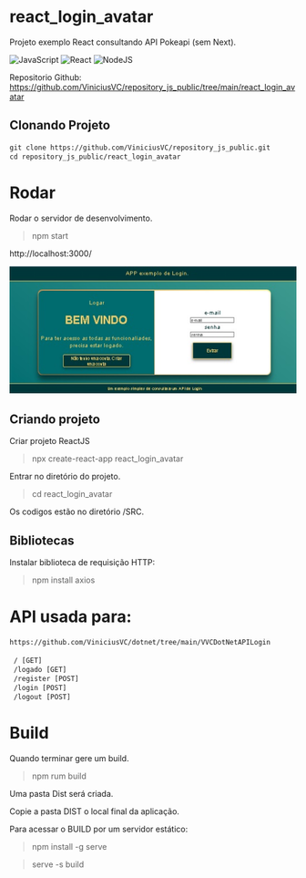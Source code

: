 # react_login_avatar

Projeto exemplo React consultando API Pokeapi (sem Next).

![JavaScript](https://img.shields.io/badge/JavaScript-F7DF1E?style=for-the-badge&logo=javascript&logoColor=black)
![React](https://img.shields.io/badge/React-20232A?style=for-the-badge&logo=react&logoColor=61DAFB)
![NodeJS](https://img.shields.io/badge/node.js-6DA55F?style=for-the-badge&logo=node.js&logoColor=white)

Repositorio Github: https://github.com/ViniciusVC/repository_js_public/tree/main/react_login_avatar

## Clonando Projeto

```
git clone https://github.com/ViniciusVC/repository_js_public.git
cd repository_js_public/react_login_avatar
```

# Rodar

Rodar o servidor de desenvolvimento.
>  npm start

http://localhost:3000/ 

![PrtScrLoginAvatar](Docs/PrtScrAPPreactLogin.jpg "PrtScrLoginAvatar")

## Criando projeto

Criar projeto ReactJS
> npx create-react-app react_login_avatar

Entrar no diretório do projeto.
> cd react_login_avatar

Os codigos estão no diretório /SRC.

## Bibliotecas

Instalar biblioteca de requisição HTTP:
> npm install axios

# API usada para:
```
https://github.com/ViniciusVC/dotnet/tree/main/VVCDotNetAPILogin

 / [GET]
 /logado [GET]
 /register [POST]
 /login [POST]
 /logout [POST]

```



# Build

Quando terminar gere um build.
> npm rum build

Uma pasta Dist será criada.

Copie a pasta DIST o local final da aplicação.

Para acessar o BUILD por um servidor estático:

>  npm install -g serve

>  serve -s build